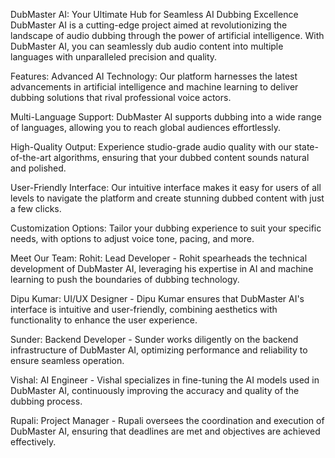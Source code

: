 DubMaster AI: Your Ultimate Hub for Seamless AI Dubbing Excellence
DubMaster AI is a cutting-edge project aimed at revolutionizing the landscape of audio dubbing through the power of artificial intelligence. With DubMaster AI, you can seamlessly dub audio content into multiple languages with unparalleled precision and quality.

Features:
Advanced AI Technology: Our platform harnesses the latest advancements in artificial intelligence and machine learning to deliver dubbing solutions that rival professional voice actors.

Multi-Language Support: DubMaster AI supports dubbing into a wide range of languages, allowing you to reach global audiences effortlessly.

High-Quality Output: Experience studio-grade audio quality with our state-of-the-art algorithms, ensuring that your dubbed content sounds natural and polished.

User-Friendly Interface: Our intuitive interface makes it easy for users of all levels to navigate the platform and create stunning dubbed content with just a few clicks.

Customization Options: Tailor your dubbing experience to suit your specific needs, with options to adjust voice tone, pacing, and more.

Meet Our Team:
Rohit: Lead Developer - Rohit spearheads the technical development of DubMaster AI, leveraging his expertise in AI and machine learning to push the boundaries of dubbing technology.

Dipu Kumar: UI/UX Designer - Dipu Kumar ensures that DubMaster AI's interface is intuitive and user-friendly, combining aesthetics with functionality to enhance the user experience.

Sunder: Backend Developer - Sunder works diligently on the backend infrastructure of DubMaster AI, optimizing performance and reliability to ensure seamless operation.

Vishal: AI Engineer - Vishal specializes in fine-tuning the AI models used in DubMaster AI, continuously improving the accuracy and quality of the dubbing process.

Rupali: Project Manager - Rupali oversees the coordination and execution of DubMaster AI, ensuring that deadlines are met and objectives are achieved effectively.
